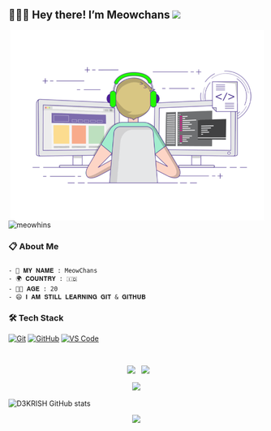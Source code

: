 <!---👋 Hi, I’m MoewChans - aka Nick ![alt text](https://github.com/devSouvik/devSouvik/blob/master/Hi.gif)
- 👀 I’m interested in ...
- 🌱 I’m currently learning ...
- 💞️ I’m looking to collaborate on ...
- 📫 How to reach me ...


MikeC0xl0ng/MikeC0xl0ng is a ✨ special ✨ repository because its `README.md` (this file) appears on your GitHub profile.
You can click the Preview link to take a look at your changes.
--->

<h2> 👨🏻‍💻 Hey there! I’m Meowchans <img src="https://github.com/souvikguria98/souvikguria98/blob/master/Hi.gif" width="25"></h2>
<img align="right" alt="GIF" src="https://raw.githubusercontent.com/devSouvik/devSouvik/master/gif3.gif" width="500"/>

<p align="left"> <img src="https://komarev.com/ghpvc/?username=rubyzee&label=Profile%20views&color=0e75b6&style=flat" alt="meowhins" /> </p>

<h3>📋 About Me</h3>

###
```
- 📝 𝐌𝐘 𝐍𝐀𝐌𝐄 : MeowChans
- 🌍 𝐂𝐎𝐔𝐍𝐓𝐑𝐘 : 🇮🇩
- 🧑🏻 𝐀𝐆𝐄 : 20
- 😄 𝐈 𝐀𝐌 𝐒𝐓𝐈𝐋𝐋 𝐋𝐄𝐀𝐑𝐍𝐈𝐍𝐆 𝐆𝐈𝐓 & 𝐆𝐈𝐓𝐇𝐔𝐁
```
###

<h3>🛠 Tech Stack</h3>

[![Git](https://img.shields.io/badge/-Git-%23F05032?style=flat-square&logo=git&logoColor=%23ffffff)](https://git-scm.com/docs/git)
[![GitHub](https://img.shields.io/badge/-GitHub-181717?style=flat-square&logo=github)](https://github.com/)
[![VS Code](https://img.shields.io/badge/-VSCode-%23007ACC?style=flat-square&logo=visual-studio-code)](https://code.visualstudio.com/docs)

<!--

- 💻 &nbsp; Java | Python | C++
- 🌐 &nbsp; HTML | CSS | | Bootstrap | JavaScript | React | jQuery | Node.js | Liquid
- 🔧 &nbsp; Android Studio | Visual Studio code | NetBeans | Git | Shopify
-->
<br>

<p align="center">  
&nbsp; <a href="https://t.me/Scarlettys" target="_blank" rel="noopener noreferrer"><img src="https://img.icons8.com/color/100/000000/telegram-app--v1.png" width="50" /></a>
&nbsp; <a href="cepoyt31@gmail.com" target="_blank" rel="noopener noreferrer"><img src="https://img.icons8.com/plasticine/100/000000/gmail.png"  width="50" /></a>

<div align="center"><img src="https://github-profile-trophy.vercel.app/?username=meowhins&theme=dracula&count_private=true"></div>

 ![D3KRISH GitHub stats](https://github-readme-stats.vercel.app/api?username=meowhins&show_icons=true&theme=radical)

  <p align='middle'><img src='https://github-readme-streak-stats.herokuapp.com/?user=meowhins&theme=midnight-purple&show_icon=true' width='500"'></p> 
